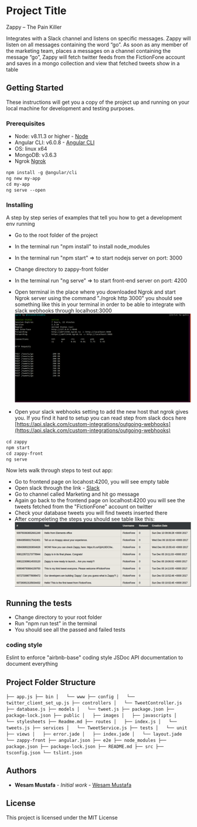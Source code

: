 # Project Title

Zappy – The Pain Killer

Integrates with a Slack channel and listens on specific messages. Zappy will listen on all messages containing the word “go”. As soon as any member of the marketing team, places a messages on a channel containing the message “go”, Zappy will fetch twitter feeds from the FictionFone account and saves in a mongo collection and view that fetched tweets show in a table

## Getting Started

These instructions will get you a copy of the project up and running on your local machine for development and testing purposes.

### Prerequisites

- Node: v8.11.3 or higher - [Node](https://nodejs.org/en/)
- Angular CLI: v6.0.8 - [Angular CLI](http://www.dropwizard.io/1.0.2/docs/) 
- OS: linux x64
- MongoDB: v3.6.3
- Ngrok [Ngrok](https://ngrok.com/)

```Example:
npm install -g @angular/cli
ng new my-app
cd my-app
ng serve --open
```

### Installing

A step by step series of examples that tell you how to get a development env running

- Go to the root folder of the project
- In the terminal run "npm install" to install node_modules
- In the terminal run "npm start"  => to start nodejs server on port: 3000
- Change directory to zappy-front folder
- In the terminal run "ng serve" => to start front-end server on port: 4200
- Open terminal in the place where you downloaded Ngrok and start Ngrok server using the command "./ngrok http 3000" you should see something like this in your terminal
in order to be able to integrate with slack webhooks through localhost:3000
![Ngrok server](./images-readme/ngrok.png)

- Open your slack webhooks setting to add the new host that ngrok gives you. If you find it hard to setup you can read step from slack docs here [https://api.slack.com/custom-integrations/outgoing-webhooks](https://api.slack.com/custom-integrations/outgoing-webhooks)

```Example:
cd zappy
npm start
cd zappy-front
ng serve
```

Now lets walk through steps to test out app:

- Go to frontend page on locahost:4200, you will see empty table
- Open slack through the link - [Slack](https://app.slack.com/client/TLU4WCL4D/CLJAF2119)
- Go to channel called Marketing and hit go message
- Again go back to the frontend page on localhost:4200 you will see the tweets fetched from the "FictionFone" account on twitter
- Check your database tweets you will find tweets inserted there
- After compeleting the steps you should see table like this:
![front-end page](./images-readme/frontend.png)

## Running the tests

- Change directory to your root folder
- Run "npm run test" in the terminal
- You should see all the passed and failed tests

### coding style

Eslint to enforce "airbnb-base" coding style
JSDoc API documentation to document everything

## Project Folder Structure

`├── app.js
 ├── bin
 │   └── www
 ├── config
 │   └── twitter_client_set_up.js
 ├── controllers
 │   └── TweetController.js
 ├── database.js
 ├── models
 │   └── tweet.js
 ├── package.json
 ├── package-lock.json
 ├── public
 │   ├── images
 │   ├── javascripts
 │   └── stylesheets
 ├── Readme.md
 ├── routes
 │   ├── index.js
 │   └── tweets.js
 ├── services
 │   └── TweetService.js
 ├── tests
 │   └── unit
 ├── views
 │   ├── error.jade
 │   ├── index.jade
 │   └── layout.jade
 └── zappy-front
     ├── angular.json
     ├── e2e
     ├── node_modules
     ├── package.json
     ├── package-lock.json
     ├── README.md
     ├── src
     ├── tsconfig.json
     └── tslint.json`

## Authors

* **Wesam Mustafa** - *Initial work* - [Wesam Mustafa](https://github.com/wesammustafa)

## License

This project is licensed under the MIT License 
